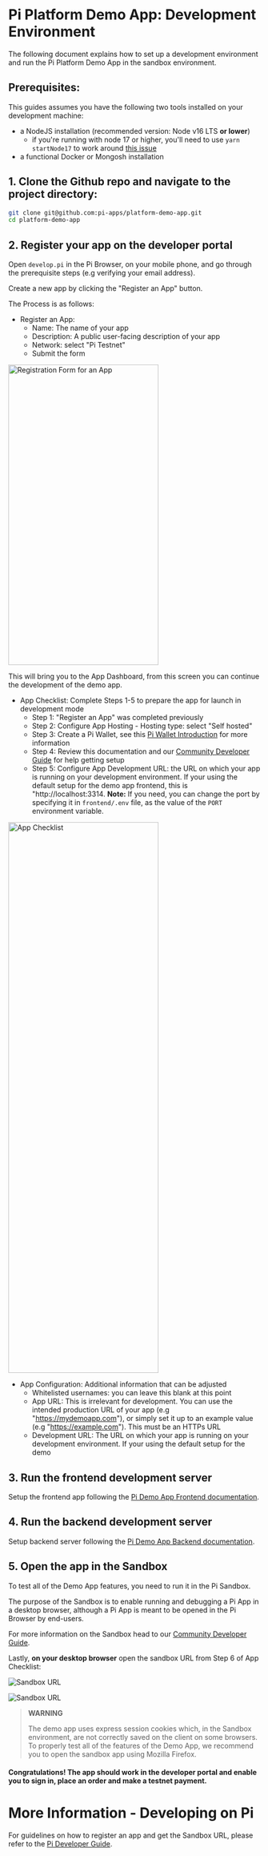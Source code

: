 # Pi Platform Demo App: Development Environment

The following document explains how to set up a development environment and run the Pi Platform Demo App in the
sandbox environment.

## Prerequisites:

This guides assumes you have the following two tools installed on your development machine:

- a NodeJS installation (recommended version: Node v16 LTS **or lower**)
  - if you're running with node 17 or higher, you'll need to use `yarn startNode17` to work around [this issue](https://github.com/facebook/create-react-app/issues/11562)
- a functional Docker or Mongosh installation


## 1. Clone the Github repo and navigate to the project directory:

```sh
git clone git@github.com:pi-apps/platform-demo-app.git
cd platform-demo-app
```


## 2. Register your app on the developer portal

Open `develop.pi` in the Pi Browser, on your mobile phone, and go through the prerequisite steps
(e.g verifying your email address).

Create a new app by clicking the "Register an App" button.

The Process is as follows:

- Register an App:
  - Name: The name of your app
  - Description: A public user-facing description of your app
  - Network: select "Pi Testnet"
  - Submit the form

<img title="Register An App" alt="Registration Form for an App" src="./img/register_app.PNG" style="width:300px;height:600px;" />

<br/>

This will bring you to the App Dashboard, from this screen you can continue the development of the demo app. 
 
- App Checklist: Complete Steps 1-5 to prepare the app for launch in development mode
  - Step 1: "Register an App" was completed previously
  - Step 2: Configure App Hosting - Hosting type: select "Self hosted"
  - Step 3: Create a Pi Wallet, see this [Pi Wallet Introduction](https://pi-apps.github.io/community-developer-guide/docs/importantTopics/paymentFlow/piWallet/) for more information
  - Step 4: Review this documentation and our [Community Developer Guide](https://pi-apps.github.io/community-developer-guide/) for help getting setup
  - Step 5: Configure App Development URL: the URL on which your app is running on your development environment. If your using the default
    setup for the demo app frontend, this is "http://localhost:3314. **Note:** If you need, you can change the port by specifying it in
    `frontend/.env` file, as the value of the `PORT` environment variable.
 
 <img title="Developer Portal App Checklist" alt="App Checklist" src="./img/app_checklist.png" style="width:300px;height:1100px;" />
 
 <br/>
 
- App Configuration: Additional information that can be adjusted
  - Whitelisted usernames: you can leave this blank at this point
  - App URL: This is irrelevant for development. You can use the intended production URL of your app (e.g "https://mydemoapp.com"),
    or simply set it up to an example value (e.g "https://example.com"). This must be an HTTPs URL
  - Development URL: The URL on which your app is running on your development environment. If your using the default
    setup for the demo 

## 3. Run the frontend development server

Setup the frontend app following the [Pi Demo App Frontend documentation](../frontend/README.md).


## 4. Run the backend development server

Setup backend server following the [Pi Demo App Backend documentation](../backend/README.md).

## 5. Open the app in the Sandbox

To test all of the Demo App features, you need to run it in the Pi Sandbox.

The purpose of the Sandbox is to enable running and debugging a Pi App in a desktop browser, although a Pi App
is meant to be opened in the Pi Browser by end-users.

For more information on the Sandbox head to our [Community Developer Guide](https://pi-apps.github.io/community-developer-guide/docs/gettingStarted/piAppPlatform/piAppPlatformSDK/#the-sandbox-flag).

Lastly, **on your desktop browser** open the sandbox URL from Step 6 of App Checklist:

![Sandbox URL](./img/sandbox_url.png)

![Sandbox URL](./img/sandbox_firefox.png)

> **WARNING**
>
> The demo app uses express session cookies which, in the Sandbox environment, are not correctly saved on the client on some browsers.
> To properly test all of the features of the Demo App, we recommend you to open the sandbox app using Mozilla Firefox.

#### Congratulations! The app should work in the developer portal and enable you to sign in, place an order and make a testnet payment.

# More Information - Developing on Pi
For guidelines on how to register an app and get the Sandbox URL, please refer to the
[Pi Developer Guide](https://pi-apps.github.io/community-developer-guide/).
